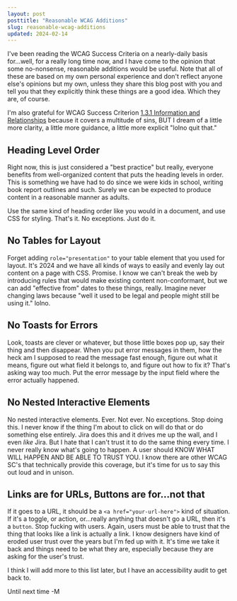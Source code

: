 ```yaml
---
layout: post
posttitle: "Reasonable WCAG Additions"
slug: reasonable-wcag-additions
updated: 2024-02-14
---
```


I've been reading the WCAG Success Criteria on a nearly-daily basis for...well, for a really long time now, and I have come to the opinion that some no-nonsense, reasonable additions would be useful. Note that all of these are based on my own personal experience and don't reflect anyone else's opinions but my own, unless they share this blog post with you and tell you that they explicitly think these things are a good idea. Which they are, of course.

I'm also grateful for WCAG Success Criterion [1.3.1 Information and Relationships](https://www.w3.org/WAI/WCAG22/Understanding/info-and-relationships) because it covers a multitude of sins, BUT I dream of a little more clarity, a little more guidance, a little more explicit "lolno quit that."

## Heading Level Order

Right now, this is just considered a "best practice" but really, everyone benefits from well-organized content that puts the heading levels in order. This is something we have had to do since we were kids in school, writing book report outlines and such. Surely we can be expected to produce content in a reasonable manner as adults.

Use the same kind of heading order like you would in a document, and use CSS for styling. That's it. No exceptions. Just do it.

## No Tables for Layout

Forget adding `role="presentation"` to your table element that you used for layout. It's 2024 and we have all kinds of ways to easily and evenly lay out content on a page with CSS. Promise. I know we can't break the web by introducing rules that would make existing content non-conformant, but we can add "effective from" dates to these things, really. Imagine never changing laws because "well it used to be legal and people might still be using it." lolno. 

## No Toasts for Errors

Look, toasts are clever or whatever, but those little boxes pop up, say their thing and then disappear. When you put error messages in them, how the heck am I supposed to read the message fast enough, figure out what it means, figure out what field it belongs to, and figure out how to fix it? That's asking way too much. Put the error message by the input field where the error actually happened.

## No Nested Interactive Elements

No nested interactive elements. Ever. Not ever. No exceptions. Stop doing this. I never know if the thing I'm about to click on will do that or do something else entirely. Jira does this and it drives me up the wall, and I even _like_ Jira. But I hate that I can't trust it to do the same thing every time. I never really know what's going to happen. A user should KNOW WHAT WILL HAPPEN AND BE ABLE TO TRUST YOU. I know there are other WCAG SC's that technically provide this coverage, but it's time for us to say this out loud and in unison.

## Links are for URLs, Buttons are for...not that

If it goes to a URL, it should be a `<a href="your-url-here">` kind of situation. If it's a toggle, or action, or...really anything that doesn't go a URL, then it's a `button`. Stop fucking with users. Again, users must be able to trust that the thing that looks like a link is actually a link. I know designers have kind of eroded user trust over the years but I'm fed up with it. It's time we take it back and things need to be what they are, especially because they are asking for the user's trust.


I think I will add more to this list later, but I have an accessibility audit to get back to.

Until next time -M
